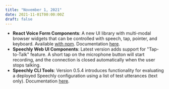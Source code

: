 ```yaml
---
title: "November 1, 2021"
date: 2021-11-01T00:00:00Z
draft: false
---
```


- **React Voice Form Components**: A new UI library with multi-modal browser widgets that can be controlled with speech, tap, pointer, and keyboard. Available [with npm](https://www.npmjs.com/package/@speechly/react-voice-forms). Documentation [here](/ui-components/voice-forms/).
- **Speechly Web UI Components**: Latest version adds support for "Tap-to-Talk" feature. A short tap on the microphone button will start recording, and the connection is closed automatically when the user stops talking.
- **Speechly CLI Tools**: Version 0.5.4 introduces functionality for evaluating a deployed Speechly configuration using a list of test utterances (text only). Documentation [here](/dev-tools/command-line-tool/#evaluate-the-accuracy-of-your-configuration).

